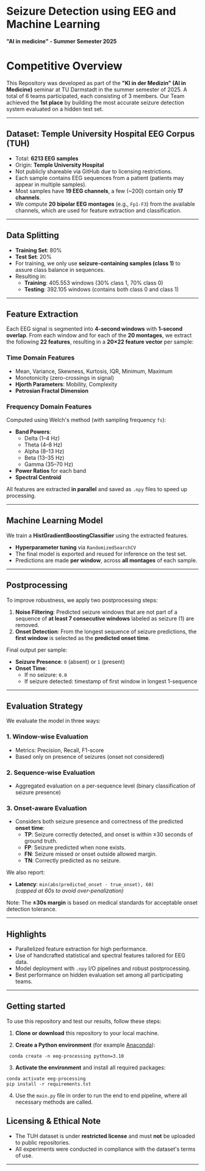 # Seizure Detection using EEG and Machine Learning
**"AI in medicine" - Summer Semester 2025**

# Competitive Overview
This Repository was developed as part of the **"KI in der Medizin" (AI in Medicine)** seminar at TU Darmstadt in the summer semester of 2025. A total of 6 teams participated, each consisting of 3 members. Our Team achieved the **1st place** by building the most accurate seizure detection system evaluated on a hidden test set.

---

## Dataset: Temple University Hospital EEG Corpus (TUH)

- Total: **6213 EEG samples**
- Origin: **Temple University Hospital**
- Not publicly shareable via GitHub due to licensing restrictions.
- Each sample contains EEG sequences from a patient (patients may appear in multiple samples).
- Most samples have **19 EEG channels**, a few (~200) contain only **17 channels**.
- We compute **20 bipolar EEG montages** (e.g., `Fp1-F3`) from the available channels, which are used for feature extraction and classification.

---

## Data Splitting

- **Training Set**: 80%
- **Test Set**: 20%
- For training, we only use **seizure-containing samples (class 1)** to assure class balance in sequences.
- Resulting in:
  - **Training**: 405.553 windows (30% class 1, 70% class 0)
  - **Testing**: 392.105 windows (contains both class 0 and class 1)

---

## Feature Extraction

Each EEG signal is segmented into **4-second windows** with **1-second overlap**. From each window and for each of the **20 montages**, we extract the following **22 features**, resulting in a **20×22 feature vector** per sample:

### Time Domain Features
- Mean, Variance, Skewness, Kurtosis, IQR, Minimum, Maximum
- Monotonicity (zero-crossings in signal)
- **Hjorth Parameters**: Mobility, Complexity
- **Petrosian Fractal Dimension**

### Frequency Domain Features
Computed using Welch's method (with sampling frequency `fs`):
- **Band Powers**:
  - Delta (1–4 Hz)
  - Theta (4–8 Hz)
  - Alpha (8–13 Hz)
  - Beta  (13–35 Hz)
  - Gamma (35–70 Hz)
- **Power Ratios** for each band
- **Spectral Centroid**

All features are extracted **in parallel** and saved as `.npy` files to speed up processing.

---

## Machine Learning Model

We train a **HistGradientBoostingClassifier** using the extracted features.

- **Hyperparameter tuning** via `RandomizedSearchCV`
- The final model is exported and reused for inference on the test set.
- Predictions are made **per window**, across **all montages** of each sample.

---

## Postprocessing

To improve robustness, we apply two postprocessing steps:

1. **Noise Filtering**: Predicted seizure windows that are not part of a sequence of **at least 7 consecutive windows** labeled as seizure (1) are removed.
2. **Onset Detection**: From the longest sequence of seizure predictions, the **first window** is selected as the **predicted onset time**.

Final output per sample:
- **Seizure Presence**: `0` (absent) or `1` (present)
- **Onset Time**:
  - If no seizure: `0.0`
  - If seizure detected: timestamp of first window in longest 1-sequence

---

## Evaluation Strategy

We evaluate the model in three ways:

### 1. **Window-wise Evaluation**
- Metrics: Precision, Recall, F1-score
- Based only on presence of seizures (onset not considered)

### 2. **Sequence-wise Evaluation**
- Aggregated evaluation on a per-sequence level (binary classification of seizure presence)

### 3. **Onset-aware Evaluation**
- Considers both seizure presence and correctness of the predicted **onset time**:
  - **TP**: Seizure correctly detected, and onset is within ±30 seconds of ground truth.
  - **FP**: Seizure predicted when none exists.
  - **FN**: Seizure missed or onset outside allowed margin.
  - **TN**: Correctly predicted as no seizure.

We also report:
- **Latency**: `min(abs(predicted_onset - true_onset), 60)`  
  _(capped at 60s to avoid over-penalization)_

Note: The **±30s margin** is based on medical standards for acceptable onset detection tolerance.

---

## Highlights

- Parallelized feature extraction for high performance.
- Use of handcrafted statistical and spectral features tailored for EEG data.
- Model deployment with `.npy` I/O pipelines and robust postprocessing.
- Best performance on hidden evaluation set among all participating teams.

---

## Getting started

To use this repository and test our results, follow these steps:

1. **Clone or download** this repository to your local machine.

2. **Create a Python environment** (for example [Anaconda](https://www.anaconda.com/products/distribution)):
```
 conda create -n eeg-processing python=3.10
``` 
3. **Activate the environment** and install all required packages:
```
conda activate eeg-processing
pip install -r requirements.txt
```
4. Use the ```main.py``` file in order to run the end to end pipeline, where all necessary methods are called.


## Licensing & Ethical Note

- The TUH dataset is under **restricted license** and must **not** be uploaded to public repositories.
- All experiments were conducted in compliance with the dataset's terms of use.

---
